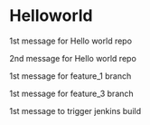 # Helloworld

1st message for Hello world repo

2nd message for Hello world repo

1st message for feature_1 branch

1st message for feature_3 branch

1st message to trigger jenkins build
